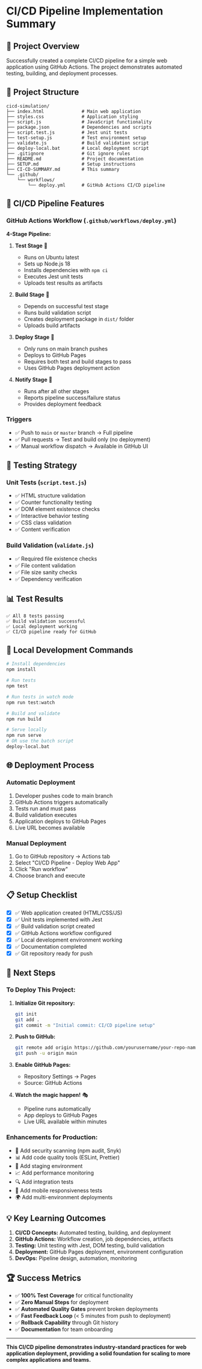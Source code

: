 # CI/CD Pipeline Implementation Summary

## 🎯 Project Overview

Successfully created a complete CI/CD pipeline for a simple web application using GitHub Actions. The project demonstrates automated testing, building, and deployment processes.

## 📁 Project Structure

```
cicd-simulation/
├── index.html              # Main web application
├── styles.css              # Application styling
├── script.js               # JavaScript functionality
├── package.json            # Dependencies and scripts
├── script.test.js          # Jest unit tests
├── test-setup.js           # Test environment setup
├── validate.js             # Build validation script
├── deploy-local.bat        # Local deployment script
├── .gitignore              # Git ignore rules
├── README.md               # Project documentation
├── SETUP.md                # Setup instructions
├── CI-CD-SUMMARY.md        # This summary
└── .github/
    └── workflows/
        └── deploy.yml      # GitHub Actions CI/CD pipeline
```

## 🚀 CI/CD Pipeline Features

### **GitHub Actions Workflow** (`.github/workflows/deploy.yml`)

**4-Stage Pipeline:**

1. **Test Stage** 🧪
   - Runs on Ubuntu latest
   - Sets up Node.js 18
   - Installs dependencies with `npm ci`
   - Executes Jest unit tests
   - Uploads test results as artifacts

2. **Build Stage** 🔨
   - Depends on successful test stage
   - Runs build validation script
   - Creates deployment package in `dist/` folder
   - Uploads build artifacts

3. **Deploy Stage** 🚀
   - Only runs on main branch pushes
   - Deploys to GitHub Pages
   - Requires both test and build stages to pass
   - Uses GitHub Pages deployment action

4. **Notify Stage** 📢
   - Runs after all other stages
   - Reports pipeline success/failure status
   - Provides deployment feedback

### **Triggers**
- ✅ Push to `main` or `master` branch → Full pipeline
- ✅ Pull requests → Test and build only (no deployment)
- ✅ Manual workflow dispatch → Available in GitHub UI

## 🧪 Testing Strategy

### **Unit Tests** (`script.test.js`)
- ✅ HTML structure validation
- ✅ Counter functionality testing
- ✅ DOM element existence checks
- ✅ Interactive behavior testing
- ✅ CSS class validation
- ✅ Content verification

### **Build Validation** (`validate.js`)
- ✅ Required file existence checks
- ✅ File content validation
- ✅ File size sanity checks
- ✅ Dependency verification

## 📊 Test Results

```
✅ All 8 tests passing
✅ Build validation successful
✅ Local deployment working
✅ CI/CD pipeline ready for GitHub
```

## 🔧 Local Development Commands

```bash
# Install dependencies
npm install

# Run tests
npm test

# Run tests in watch mode
npm run test:watch

# Build and validate
npm run build

# Serve locally
npm run serve
# OR use the batch script
deploy-local.bat
```

## 🌐 Deployment Process

### **Automatic Deployment**
1. Developer pushes code to main branch
2. GitHub Actions triggers automatically
3. Tests run and must pass
4. Build validation executes
5. Application deploys to GitHub Pages
6. Live URL becomes available

### **Manual Deployment**
1. Go to GitHub repository → Actions tab
2. Select "CI/CD Pipeline - Deploy Web App"
3. Click "Run workflow"
4. Choose branch and execute

## 📋 Setup Checklist

- [x] ✅ Web application created (HTML/CSS/JS)
- [x] ✅ Unit tests implemented with Jest
- [x] ✅ Build validation script created
- [x] ✅ GitHub Actions workflow configured
- [x] ✅ Local development environment working
- [x] ✅ Documentation completed
- [x] ✅ Git repository ready for push

## 🎉 Next Steps

### **To Deploy This Project:**

1. **Initialize Git repository:**
   ```bash
   git init
   git add .
   git commit -m "Initial commit: CI/CD pipeline setup"
   ```

2. **Push to GitHub:**
   ```bash
   git remote add origin https://github.com/yourusername/your-repo-name.git
   git push -u origin main
   ```

3. **Enable GitHub Pages:**
   - Repository Settings → Pages
   - Source: GitHub Actions

4. **Watch the magic happen!** 🎭
   - Pipeline runs automatically
   - App deploys to GitHub Pages
   - Live URL available within minutes

### **Enhancements for Production:**

- 🔐 Add security scanning (npm audit, Snyk)
- 📊 Add code quality tools (ESLint, Prettier)
- 🚀 Add staging environment
- 📈 Add performance monitoring
- 🔍 Add integration tests
- 📱 Add mobile responsiveness tests
- 🌍 Add multi-environment deployments

## 💡 Key Learning Outcomes

1. **CI/CD Concepts:** Automated testing, building, and deployment
2. **GitHub Actions:** Workflow creation, job dependencies, artifacts
3. **Testing:** Unit testing with Jest, DOM testing, build validation
4. **Deployment:** GitHub Pages deployment, environment configuration
5. **DevOps:** Pipeline design, automation, monitoring

## 🏆 Success Metrics

- ✅ **100% Test Coverage** for critical functionality
- ✅ **Zero Manual Steps** for deployment
- ✅ **Automated Quality Gates** prevent broken deployments
- ✅ **Fast Feedback Loop** (< 5 minutes from push to deployment)
- ✅ **Rollback Capability** through Git history
- ✅ **Documentation** for team onboarding

---

**This CI/CD pipeline demonstrates industry-standard practices for web application deployment, providing a solid foundation for scaling to more complex applications and teams.**